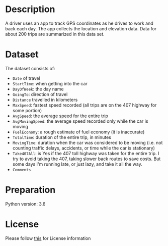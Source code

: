 # Description
A driver uses an app to track GPS coordinates as he drives to work and back each day. The app collects the location and elevation data. Data for about 200 trips are summarized in this data set.

# Dataset
The dataset consists of:

- `Date` of travel
- `StartTime`: when getting into the car
- `DayOfWeek`: the day name
- `GoingTo`: direction of travel
- `Distance` travelled in kilometers
- `MaxSpeed`: fastest speed recorded (all trips are on the 407 highway for some portion)
- `AvgSpeed`: the average speed for the entire trip
- `AvgMovingSpeed`: the average speed recorded only while the car is moving
- `FuelEconomy`: a rough estimate of fuel economy (it is inaccurate)
- `TotalTime`: duration of the entire trip, in minutes
- `MovingTime`: duration when the car was considered to be moving (i.e. not counting traffic delays, accidents, or time while the car is stationary)
- `Take407All`: is Yes if the 407 toll highway was taken for the entire trip. I try to avoid taking the 407, taking slower back routes to save costs. But some days I'm running late, or just lazy, and take it all the way.
- `Comments`
# Preparation
Python version: 3.6 

# License
Please follow [this](https://creativecommons.org/licenses/by-sa/4.0/) for License information